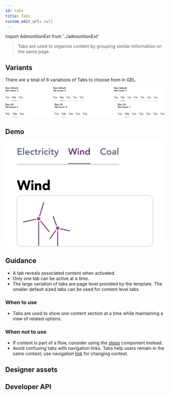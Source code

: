 ```yaml
---
id: tabs
title: Tabs
custom_edit_url: null
---
```


import AdmonitionExt from '../admonitionExt'

> Tabs are used to organize content by grouping similar information on the same page.


## Variants

There are a total of 6 variations of Tabs to choose from in GEL.

![Tab types](img/tab-types.svg)


## Demo

![Tab demo](img/tab-demo.svg)


## Guidance

* A tab reveals associated content when activated.
* Only one tab can be active at a time.
* The large variation of tabs are page level provided by the template. The smaller default sized tabs can be used for content level tabs.

### When to use

* Tabs are used to show one content section at a time while maintaining a view of related options.

### When not to use

* If content is part of a flow, consider using the [steps](steps.md) component instead.
* Avoid confusing tabs with navigation links. Tabs help users remain in the same context; use navigation [link](../buttons-and-links/links.md) for changing context.

## Designer assets

<AdmonitionExt type="figma" url="https://www.figma.com/file/kzLxtqv6YGL0wotiqzgEo4/GEL-UI-Doc?node-id=2%3A35060" />


## Developer API

<AdmonitionExt type="vue" url="https://primefaces.org/primevue/tabmenu" />